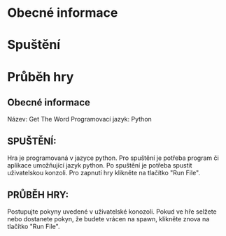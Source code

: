 # Obecné informace
# Spuštění
# Průběh hry

Obecné informace
----------------
Název: Get The Word
Programovací jazyk: Python

SPUŠTĚNÍ:
---------
Hra je programovaná v jazyce python. 
Pro spuštění je potřeba program či aplikace umožňující jazyk python.
Po spuštění je potřeba spustit uživatelskou konzoli.
Pro zapnutí hry klikněte na tlačítko "Run File".

PRŮBĚH HRY:
-----------

Postupujte pokyny uvedené v uživatelské konozoli.
Pokud ve hře selžete nebo dostanete pokyn, že budete vrácen na spawn, klikněte znova na tlačítko "Run File".


